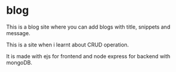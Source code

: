 # blog

This is a blog site where you can add blogs with title, snippets and message.

This is a site when i learnt about CRUD operation.

It is made with ejs for frontend and node express for backend with mongoDB.
